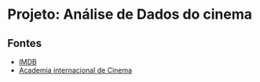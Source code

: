 # Projeto: Análise de Dados do cinema



## Fontes
- [IMDB](https://developer.imdb.com/non-commercial-datasets/)
- [Academia internacional de Cinema](https://www.aicinema.com.br/historia-do-cinema-confira-este-guia-e-se-destaque/#:~:text=At%C3%A9%20os%20filmes%20hoje%2C%20muitos,em%20um%20caf%C3%A9%20em%20Paris.)
